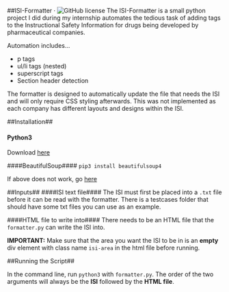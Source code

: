 ##ISI-Formatter &middot; ![GitHub license](https://img.shields.io/badge/license-MIT-blue.svg)
The ISI-Formatter is a small python project I did during my internship automates the tedious task of adding tags to the Instructional Safety Information for drugs being developed by pharmaceutical companies.

Automation includes...

* p tags
* ul/li tags (nested)
* superscript tags
* Section header detection

The formatter is designed to automatically update the file that needs the ISI and will only require CSS styling afterwards. This was not implemented as each company has different layouts and designs within the ISI.

##Installation##
#### Python3 ####
Download [here](https://www.python.org/downloads/)

####BeautifulSoup####
`pip3 install beautifulsoup4`

If above does not work, go [here](https://www.crummy.com/software/BeautifulSoup/bs4/doc/#installing-beautiful-soup)

##Inputs##
####ISI text file####
The ISI must first be placed into a `.txt` file before it can be read with the formatter. There is a testcases folder that should have some txt files you can use as an example.

####HTML file to write into####
There needs to be an HTML file that the `formatter.py` can write the ISI into.

**IMPORTANT:** Make sure that the area you want the ISI to be in is an **empty** div element with class name `isi-area` in the html file before running.

##Running the Script##

In the command line, run `python3` with `formatter.py`. The order of the two arguments will always be the **ISI** followed by the **HTML file**.

